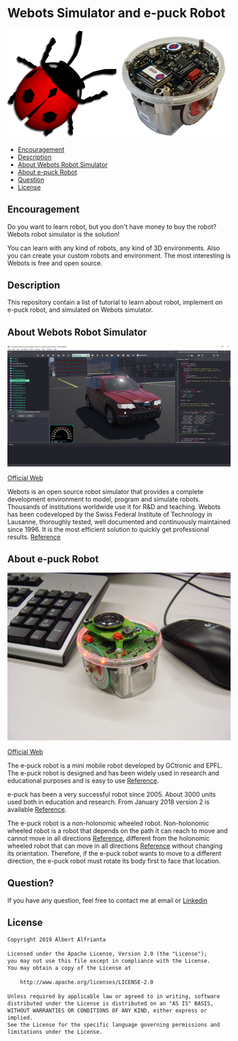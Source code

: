 # Webots Simulator and e-puck Robot

<p align="center">
  <img src="https://raw.githubusercontent.com/albertbrucelee/webots-e-puck_robot/master/image/webots-e-puck_robot.png">
</p>

* [Encouragement](#encouragement)
* [Description](#description)
* [About Webots Robot Simulator](#about-webots-robot-simulator)
* [About e-puck Robot](#about-e-puck-robot)
* [Question](#question)
* [License](#license)

## Encouragement

Do you want to learn robot, but you don't have money to buy the robot? Webots robot simulator is the solution!

You can learn with any kind of robots, any kind of 3D environments. Also you can create your custom robots and environment. The most interesting is Webots is free and open source.

## Description

This repository contain a list of tutorial to learn about robot, implement on e-puck robot, and simulated on Webots simulator.

## About Webots Robot Simulator

![Webots Simulator Interface](https://raw.githubusercontent.com/albertbrucelee/webots-e-puck_robot/master/image/webots_simulator_interface.png) 

[Official Web](https://cyberbotics.com)

Webots is an open source robot simulator that provides a complete development environment to model, program and simulate robots. Thousands of institutions worldwide use it for R&D and teaching. Webots has been codeveloped by the Swiss Federal Institute of Technology in Lausanne, thoroughly tested, well documented and continuously maintained since 1996. It is the most efficient solution to quickly get professional results. [Reference](https://cyberbotics.com/#webots)

## About e-puck Robot

![e-puck Robot](https://raw.githubusercontent.com/albertbrucelee/webots-e-puck_robot/master/image/e-puck.jpg) 
	
[Official Web](http://www.e-puck.org/)

The e-puck robot is a mini mobile robot developed by GCtronic and EPFL. The e-puck robot is designed and has been widely used in research and educational purposes and is easy to use [Reference](http://infoscience.epfl.ch/getfile.py?recid=135236&mode=best).

e-puck has been a very successful robot since 2005. About 3000 units used both in education and research. From January 2018 version 2 is available [Reference](https://www.gctronic.com/e-puck2.php).

The e-puck robot is a non-holonomic wheeled robot. Non-holonomic wheeled robot is a robot that depends on the path it can reach to move and cannot move in all directions [Reference](https://doi.org/10.1007/BFb0036070), different from the holonomic wheeled robot that can move in all directions [Reference](https://doi.org/10.1177/02783640022067977) without changing its orientation. Therefore, if the e-puck robot wants to move to a different direction, the e-puck robot must rotate its body first to face that location.

## Question?
If you have any question, feel free to contact me at email or [Linkedin](https://www.linkedin.com/in/albert-alfrianta/)

## License

```
Copyright 2019 Albert Alfrianta

Licensed under the Apache License, Version 2.0 (the "License");
you may not use this file except in compliance with the License.
You may obtain a copy of the License at

    http://www.apache.org/licenses/LICENSE-2.0

Unless required by applicable law or agreed to in writing, software
distributed under the License is distributed on an "AS IS" BASIS,
WITHOUT WARRANTIES OR CONDITIONS OF ANY KIND, either express or implied.
See the License for the specific language governing permissions and
limitations under the License.
```
